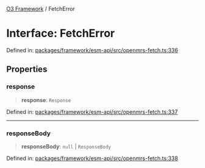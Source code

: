 [O3 Framework](../API.md) / FetchError

# Interface: FetchError

Defined in: [packages/framework/esm-api/src/openmrs-fetch.ts:336](https://github.com/openmrs/openmrs-esm-core/blob/main/packages/framework/esm-api/src/openmrs-fetch.ts#L336)

## Properties

### response

> **response**: `Response`

Defined in: [packages/framework/esm-api/src/openmrs-fetch.ts:337](https://github.com/openmrs/openmrs-esm-core/blob/main/packages/framework/esm-api/src/openmrs-fetch.ts#L337)

***

### responseBody

> **responseBody**: `null` \| `ResponseBody`

Defined in: [packages/framework/esm-api/src/openmrs-fetch.ts:338](https://github.com/openmrs/openmrs-esm-core/blob/main/packages/framework/esm-api/src/openmrs-fetch.ts#L338)
